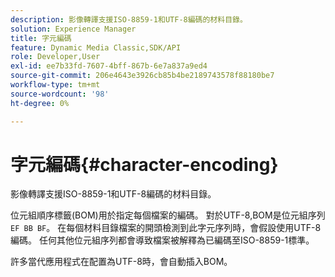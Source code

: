 ```yaml
---
description: 影像轉譯支援ISO-8859-1和UTF-8編碼的材料目錄。
solution: Experience Manager
title: 字元編碼
feature: Dynamic Media Classic,SDK/API
role: Developer,User
exl-id: ee7b33fd-7607-4bff-867b-6e7a837a9ed4
source-git-commit: 206e4643e3926cb85b4be2189743578f88180be7
workflow-type: tm+mt
source-wordcount: '98'
ht-degree: 0%

---
```


# 字元編碼{#character-encoding}

影像轉譯支援ISO-8859-1和UTF-8編碼的材料目錄。

位元組順序標籤(BOM)用於指定每個檔案的編碼。 對於UTF-8,BOM是位元組序列`EF BB BF`。 在每個材料目錄檔案的開頭檢測到此字元序列時，會假設使用UTF-8編碼。 任何其他位元組序列都會導致檔案被解釋為已編碼至ISO-8859-1標準。

許多當代應用程式在配置為UTF-8時，會自動插入BOM。
